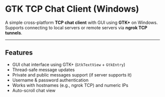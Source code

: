 # GTK TCP Chat Client (Windows)

A simple cross-platform **TCP chat client** with GUI using **GTK+** on Windows.  
Supports connecting to local servers or remote servers via **ngrok TCP tunnels**.

---

## Features

- GUI chat interface using GTK+ (`GtkTextView` + `GtkEntry`)
- Thread-safe message updates
- Private and public messages support (if server supports it)
- Username & password authentication
- Works with hostnames (e.g., ngrok TCP) and numeric IPs
- Auto-scroll chat view
